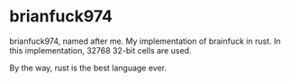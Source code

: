 # brianfuck974
brianfuck974, named after me. My implementation of brainfuck in rust. In this implementation, 32768 32-bit cells are used.

By the way, rust is the best language ever.
